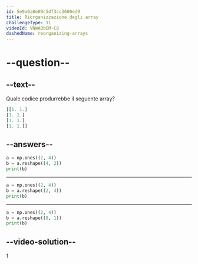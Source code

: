 ```yaml
---
id: 5e9a0a8e09c5df3cc3600ed9
title: Riorganizzazione degli array
challengeType: 11
videoId: VNWAQbEM-C8
dashedName: reorganizing-arrays
---
```


# --question--

## --text--

Quale codice produrrebbe il seguente array?

```py
[[1. 1.]
[1. 1.]
[1. 1.]
[1. 1.]]
```

## --answers--

```py
a = np.ones((2, 4))
b = a.reshape((4, 2))
print(b)
```

---

```py
a = np.ones((2, 4))
b = a.reshape((2, 4))
print(b)
```

---

```py
a = np.ones((2, 4))
b = a.reshape((8, 1))
print(b)
```

## --video-solution--

1

